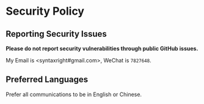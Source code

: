 # Security Policy

## Reporting Security Issues

**Please do not report security vulnerabilities through public GitHub issues.**

My Email is <syntaxright#gmail.com>, WeChat is `7827648`.

## Preferred Languages

Prefer all communications to be in English or Chinese.
